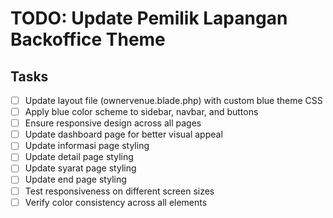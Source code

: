 # TODO: Update Pemilik Lapangan Backoffice Theme

## Tasks
- [ ] Update layout file (ownervenue.blade.php) with custom blue theme CSS
- [ ] Apply blue color scheme to sidebar, navbar, and buttons
- [ ] Ensure responsive design across all pages
- [ ] Update dashboard page for better visual appeal
- [ ] Update informasi page styling
- [ ] Update detail page styling
- [ ] Update syarat page styling
- [ ] Update end page styling
- [ ] Test responsiveness on different screen sizes
- [ ] Verify color consistency across all elements
